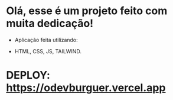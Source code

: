 # Olá, esse é um projeto feito com muita dedicação!
* Aplicação feita utilizando:
- HTML, CSS, JS, TAILWIND. 

# DEPLOY: https://odevburguer.vercel.app
